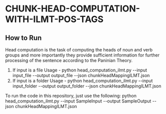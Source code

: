 # CHUNK-HEAD-COMPUTATION-WITH-ILMT-POS-TAGS
## How to Run
Head computation is the task of computing the heads of noun and verb  groups and more importantly they provide sufficient information for further processing of the sentence according to the Paninian Theory.

1. If input is a file
Usage - python head_computation_ilmt.py --input input_file --output output_file --json chunkHeadMappingILMT.json
2. If input is a folder
Usage - python head_computation_ilmt.py --input input_folder --output output_folder --json chunkHeadMappingILMT.json

To run the code in this repository, just use the following:
python head_computation_ilmt.py --input SampleInput --output SampleOutput --json chunkHeadMappingILMT.json

